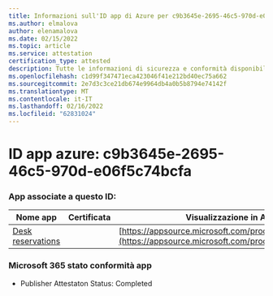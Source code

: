 ```yaml
---
title: Informazioni sull'ID app di Azure per c9b3645e-2695-46c5-970d-e06f5c74bcfa
ms.author: elmalova
author: elenamalova
ms.date: 02/15/2022
ms.topic: article
ms.service: attestation
certification_type: attested
description: Tutte le informazioni di sicurezza e conformità disponibili per c9b3645e-2695-46c5-970d-e06f5c74bcfa.
ms.openlocfilehash: c1d99f347471eca423046f41e212bd40ec75a662
ms.sourcegitcommit: 2e7d3c3ce21db674e9964db4a0b5b8794e74142f
ms.translationtype: MT
ms.contentlocale: it-IT
ms.lasthandoff: 02/16/2022
ms.locfileid: "62831024"
---
```

# <a name="azure-app-id-c9b3645e-2695-46c5-970d-e06f5c74bcfa"></a>ID app azure: c9b3645e-2695-46c5-970d-e06f5c74bcfa


### <a name="apps-associated-with-this-id"></a>App associate a questo ID:
| **Nome app** | **Certificata** | **Visualizzazione in AppSource** |
|--------------|---------------|-----------------------|
| [Desk reservations](https://docs.microsoft.com/microsoft-365-app-certification/forward/WA200003532) |  | [https://appsource.microsoft.com/product/office/WA200003532](https://appsource.microsoft.com/product/office/WA200003532) |

### <a name="microsoft-365-app-compliance-status"></a>Microsoft 365 stato conformità app
- Publisher Attestaton Status: Completed
